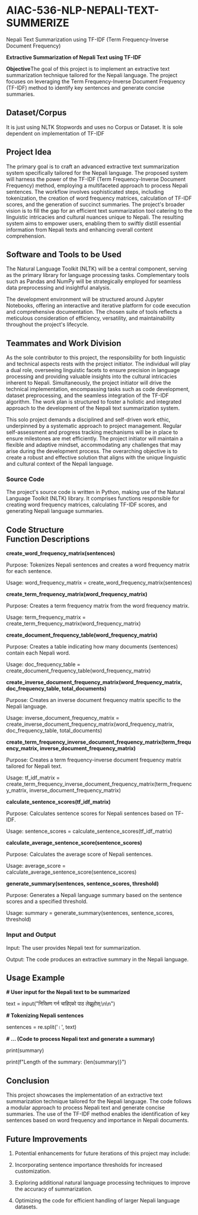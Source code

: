 # AIAC-536-NLP-NEPALI-TEXT-SUMMERIZE
Nepali Text Summarization using TF-IDF (Term Frequency-Inverse Document Frequency)

**Extractive Summarization of Nepali Text using TF-IDF**

**Objective**The goal of this project is to implement an extractive text summarization technique tailored for the Nepali language. The project focuses on leveraging the Term Frequency-Inverse Document Frequency (TF-IDF) method to identify key sentences and generate concise summaries.


## Dataset/Corpus

It is just using NLTK Stopwords and uses no Corpus or Dataset. It is sole dependent on implementation of TF-IDF

## Project Idea

The primary goal is to craft an advanced extractive text summarization system specifically tailored for the Nepali language. The proposed system will harness the power of the TF-IDF (Term Frequency-Inverse Document Frequency) method, employing a multifaceted approach to process Nepali sentences. The workflow involves sophisticated steps, including tokenization, the creation of word frequency matrices, calculation of TF-IDF scores, and the generation of succinct summaries. The project's broader vision is to fill the gap for an efficient text summarization tool catering to the linguistic intricacies and cultural nuances unique to Nepali. The resulting system aims to empower users, enabling them to swiftly distill essential information from Nepali texts and enhancing overall content comprehension.


## Software and Tools to be Used

The Natural Language Toolkit (NLTK) will be a central component, serving as the primary library for language processing tasks. Complementary tools such as Pandas and NumPy will be strategically employed for seamless data preprocessing and insightful analysis. 

The development environment will be structured around Jupyter Notebooks, offering an interactive and iterative platform for code execution and comprehensive documentation. The chosen suite of tools reflects a meticulous consideration of efficiency, versatility, and maintainability throughout the project's lifecycle.


## Teammates and Work Division

As the sole contributor to this project, the responsibility for both linguistic and technical aspects rests with the project initiator. The individual will play a dual role, overseeing linguistic facets to ensure precision in language processing and providing valuable insights into the cultural intricacies inherent to Nepali. Simultaneously, the project initiator will drive the technical implementation, encompassing tasks such as code development, dataset preprocessing, and the seamless integration of the TF-IDF algorithm. The work plan is structured to foster a holistic and integrated approach to the development of the Nepali text summarization system.

This solo project demands a disciplined and self-driven work ethic, underpinned by a systematic approach to project management. Regular self-assessment and progress tracking mechanisms will be in place to ensure milestones are met efficiently. The project initiator will maintain a flexible and adaptive mindset, accommodating any challenges that may arise during the development process. The overarching objective is to create a robust and effective solution that aligns with the unique linguistic and cultural context of the Nepali language.


### Source Code

The project's source code is written in Python, making use of the Natural Language Toolkit (NLTK) library. It comprises functions responsible for creating word frequency matrices, calculating TF-IDF scores, and generating Nepali language summaries.


Code Structure\
Function Descriptions
---------------------

**create\_word\_frequency\_matrix(sentences)**

Purpose: Tokenizes Nepali sentences and creates a word frequency matrix for each sentence.

Usage: word\_frequency\_matrix = create\_word\_frequency\_matrix(sentences)

**create\_term\_frequency\_matrix(word\_frequency\_matrix)**

Purpose: Creates a term frequency matrix from the word frequency matrix.

Usage: term\_frequency\_matrix = create\_term\_frequency\_matrix(word\_frequency\_matrix)

**create\_document\_frequency\_table(word\_frequency\_matrix)**

Purpose: Creates a table indicating how many documents (sentences) contain each Nepali word.

Usage: doc\_frequency\_table = create\_document\_frequency\_table(word\_frequency\_matrix)

**create\_inverse\_document\_frequency\_matrix(word\_frequency\_matrix, doc\_frequency\_table, total\_documents)**

Purpose: Creates an inverse document frequency matrix specific to the Nepali language.

Usage: inverse\_document\_frequency\_matrix = create\_inverse\_document\_frequency\_matrix(word\_frequency\_matrix, doc\_frequency\_table, total\_documents)

**create\_term\_frequency\_inverse\_document\_frequency\_matrix(term\_frequency\_matrix, inverse\_document\_frequency\_matrix)**

Purpose: Creates a term frequency-inverse document frequency matrix tailored for Nepali text.

Usage: tf\_idf\_matrix = create\_term\_frequency\_inverse\_document\_frequency\_matrix(term\_frequency\_matrix, inverse\_document\_frequency\_matrix)

**calculate\_sentence\_scores(tf\_idf\_matrix)**

Purpose: Calculates sentence scores for Nepali sentences based on TF-IDF.

Usage: sentence\_scores = calculate\_sentence\_scores(tf\_idf\_matrix)

**calculate\_average\_sentence\_score(sentence\_scores)**

Purpose: Calculates the average score of Nepali sentences.

Usage: average\_score = calculate\_average\_sentence\_score(sentence\_scores)

**generate\_summary(sentences, sentence\_scores, threshold)**

Purpose: Generates a Nepali language summary based on the sentence scores and a specified threshold.

Usage: summary = generate\_summary(sentences, sentence\_scores, threshold)


### Input and Output

Input: The user provides Nepali text for summarization.

Output: The code produces an extractive summary in the Nepali language.


## Usage Example

**# User input for the Nepali text to be summarized**

text = input("निरिक्षण गर्न चाहिएको पाठ लेख्नुहोस्:\n\n")

**# Tokenizing Nepali sentences**

sentences = re.split('।', text)

**# ... (Code to process Nepali text and generate a summary)**

print(summary)

print(f"Length of the summary: {len(summary)}")


## Conclusion

This project showcases the implementation of an extractive text summarization technique tailored for the Nepali language. The code follows a modular approach to process Nepali text and generate concise summaries. The use of the TF-IDF method enables the identification of key sentences based on word frequency and importance in Nepali documents.


## Future Improvements

1. Potential enhancements for future iterations of this project may include:

2. Incorporating sentence importance thresholds for increased customization.

3. Exploring additional natural language processing techniques to improve the accuracy of summarization.

4. Optimizing the code for efficient handling of larger Nepali language datasets.
